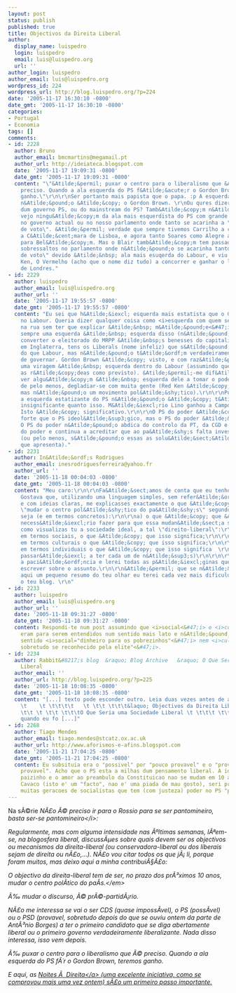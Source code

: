 ```yaml
---
layout: post
status: publish
published: true
title: Objectivos da Direita Liberal
author:
  display_name: luispedro
  login: luispedro
  email: luis@luispedro.org
  url: ''
author_login: luispedro
author_email: luis@luispedro.org
wordpress_id: 224
wordpress_url: http://blog.luispedro.org/?p=224
date: '2005-11-17 16:30:10 -0800'
date_gmt: '2005-11-17 16:30:10 -0800'
categories:
- Portugal
- Economia
tags: []
comments:
- id: 2228
  author: Bruno
  author_email: bmcmartins@megamail.pt
  author_url: http://ideiateca.blogspot.com
  date: '2005-11-17 19:09:31 -0800'
  date_gmt: '2005-11-17 19:09:31 -0800'
  content: "\"&Atilde;&permil; puxar o centro para o liberalismo que &Atilde;&copy;
    preciso. Quando a ala esquerda do PS f&Atilde;&acute;r o Gordon Brown, teremos
    ganho.\"\r\n\r\nSer portanto mais papista que o papa. :p A esquerda do Labour
    n&Atilde;&pound;o &Atilde;&copy; o Gordon Brown. \r\nOu qures dizer a esquerda
    dum governo PS, ou do mainstream do PS? Tamb&Atilde;&copy;m n&Atilde;&pound;o
    vejo ningu&Atilde;&copy;m da ala mais esquerdista do PS com grande infl&Atilde;&ordf;ncia
    no governo actual ou no nosso parlamento onde tanto se acarinha a \"disciplina
    de voto\". &Atilde;&permil; verdade que sempre tivemos Carrilho a concorrer para
    a C&Atilde;&cent;mara de Lisboa, e agora tanto Soares como Alegre a concorrer
    para Bel&Atilde;&copy;m. Mas o Blair tamb&Atilde;&copy;m tem passado por sucessivos
    sobressaltos no parlamento onde n&Atilde;&pound;o se acarinha tanto a \"disciplina
    de voto\" devido &Atilde;&nbsp; ala mais esuqerda do Labour, e viu o dissidente
    Ken, O Vermelho (acho que o nome diz tudo) a concorrer e ganhar o lugar de Mayor
    de Londres."
- id: 2229
  author: luispedro
  author_email: luis@luispedro.org
  author_url: ''
  date: '2005-11-17 19:55:57 -0800'
  date_gmt: '2005-11-17 19:55:57 -0800'
  content: "Eu sei que h&Atilde;&iexcl; esquerda mais estatista que o Gordon Brown
    no Labour. Queria dizer qualquer coisa como <i>esquerda com quem se pode ser visto
    na rua sem ter que explicar &Atilde;&nbsp; m&Atilde;&pound;e<&#47;i>. Haver&Atilde;&iexcl;
    sempre uma esquerda &Atilde;&nbsp; esquerda disso (n&Atilde;&pound;o acho poss&Atilde;&shy;vel
    converter o eleitorado do MRPP &Atilde;&nbsp;s benesses do capitalismo). Mesmo
    em Inglaterra, tens os Liberals (nome infeliz) que s&Atilde;&pound;o mais estatistas
    do que Labour, mas n&Atilde;&pound;o t&Atilde;&ordf;m verdadeiramente possibilidades
    de governar. Gordon Brown &Atilde;&copy; visto, e com raz&Atilde;&pound;o, como
    uma viragem &Atilde;&nbsp; esquerda dentro do Labour (assumindo que ele vai tomar
    as r&Atilde;&copy;deas como previsto). &Atilde;&permil;-me dif&Atilde;&shy;cil
    ver algu&Atilde;&copy;m &Atilde;&nbsp; esquerda dele a tomar o poder sem ter,
    de pelo menos, degladiar-se com muita gente (Red Ken &Atilde;&copy; uma personagem,
    mas n&Atilde;&pound;o um movimento pol&Atilde;&shy;tico).\r\n\r\nPor c&Atilde;&iexcl;,
    a esquerda estatizante do PS n&Atilde;&pound;o &Atilde;&copy; t&Atilde;&pound;o
    insignificante quanto isso. M&Atilde;&iexcl;rio Lino ganhou a Campos da Cunha.
    Isto &Atilde;&copy; significativo.\r\n\r\nO PS do poder &Atilde;&copy; muito mais
    forte que o PS ideol&Atilde;&sup3;gico, mas o PS do poder &Atilde;&copy; keynesiano&#47;estatista.
    O PS do poder n&Atilde;&pound;o abdica do controlo da PT, da CGD e de outras p&Atilde;&copy;rolas
    do poder e continua a acreditar que ao pa&Atilde;&shy;s falta investimento p&Atilde;&ordm;blico
    (ou pelo menos, s&Atilde;&pound;o essas as solu&Atilde;&sect;&Atilde;&micro;es
    que apresenta)."
- id: 2231
  author: In&Atilde;&ordf;s Rodrigues
  author_email: inesrodriguesferreira@yahoo.fr
  author_url: ''
  date: '2005-11-18 00:04:03 -0800'
  date_gmt: '2005-11-18 00:04:03 -0800'
  content: "Meu caro:\r\n\r\nFa&Atilde;&sect;amos de conta que eu tenho 4 ou 5 anos.
    Gostava que, utilizando uma linguagem simples, sem refer&Atilde;&ordf;ncias incompreens&Atilde;&shy;veis
    e com ideias claras, me explicasses exactamente o que &Atilde;&copy; que significa
    \"mudar o centro pol&Atilde;&shy;tico do pa&Atilde;&shy;s\" segundo a direita-liberal.\r\n\r\nOu
    seja (e em termos concretos):\r\n\r\na) o que &Atilde;&copy; que &Atilde;&copy;
    necess&Atilde;&iexcl;rio fazer para que essa mudan&Atilde;&sect;a se d&Atilde;&ordf;;\r\n\r\nb)
    como visualizas tu a sociedade ideal, a tal \"direito-liberal\":\r\n\r\n          b.1)
    em termos sociais, o que &Atilde;&copy; que isso significa;\r\n\r\n          b.2)
    em termos culturais o que &Atilde;&copy; que isso significa;\r\n\r\n          b.3)
    em termos individuais o que &Atilde;&copy; que isso significa  \r\n(que papel
    passar&Atilde;&iexcl; a ter cada um de n&Atilde;&sup3;s)\r\n\r\n\r\nAgrade&Atilde;&sect;o-te
    a paci&Atilde;&ordf;ncia e lerei todas as p&Atilde;&iexcl;ginas que poder&Atilde;&iexcl;s
    escrever sobre o assunto.\r\n\r\n&Atilde;&permil; que se n&Atilde;&pound;o fizermos
    aqui um pequeno resumo do teu olhar eu terei cada vez mais dificuldade em ler
    o teu blog. \r\n"
- id: 2233
  author: luispedro
  author_email: luis@luispedro.org
  author_url: ''
  date: '2005-11-18 09:31:27 -0800'
  date_gmt: '2005-11-18 09:31:27 -0800'
  content: Respondi-te num post assumindo que <i>social<&#47;i> e <i>cultural<&#47;i>
    eram para serem entendidos num sentido mais lato e n&Atilde;&pound;o no actual
    sentido <i>social="dinheiro para os pobrezinhos"<&#47;i> nem <i>cultural="art&Atilde;&shy;stico,
    sobretudo se reconhecido pela elite"<&#47;i>.
- id: 2234
  author: Rabbit&#8217;s blog  &raquo; Blog Archive   &raquo; O Que Seria uma Sociedade
    Liberal
  author_email: ''
  author_url: http://blog.luispedro.org/?p=225
  date: '2005-11-18 10:08:35 -0800'
  date_gmt: '2005-11-18 10:08:35 -0800'
  content: "[...] texto pode esconder outro. Leia duas vezes antes de avan&Atilde;&sect;ar
    \t    \t \t\t\t\t   \t \t\t \t\t\t&laquo; Objectivos da Direita Liberal \t\t\t
    \t\t \t \t\t \t\t\tO Que Seria uma Sociedade Liberal \t \t\t\t \t\t\t\t\tNa s&Atilde;&copy;rie
    quando eu fo [...]"
- id: 2268
  author: Tiago Mendes
  author_email: tiago.mendes@stcatz.ox.ac.uk
  author_url: http://www.aforismos-e-afins.blogspot.com
  date: '2005-11-21 17:04:25 -0800'
  date_gmt: '2005-11-21 17:04:25 -0800'
  content: Eu subsituia era o "possivel" por "pouco provavel" e o "provavel" por "mais
    provavel". Acho que o PS esta a milhas dum pensamento liberal. A ideia do estado
    paizinho e o amor ao preambulo da Constituicao nao se mudam em 10 anos. Como diria
    Cavaco (isto e' um "facto", nao e' uma piada de mau gosto), seri preciso deixar
    muitas geracoes de socialistas que tem (com justeza) poder no PS "pass away".
---
```

<p>Na s&Atilde;&copy;rie <i>N&Atilde;&pound;o &Atilde;&copy; preciso ir para o Rossio para se ser pantomineiro, basta ser-se pantomineiro<&#47;i>:</p>
<p>Regularmente, mas com alguma intensidade nas &Atilde;&ordm;ltimas semanas, l&Atilde;&ordf;em-se, na blogosfera liberal, discuss&Atilde;&micro;es sobre quais devem ser os objectivos ou mecanismos da direita-liberal (ou conservadora-liberal ou dos liberais sejam de direita ou n&Atilde;&pound;o,...). N&Atilde;&pound;o vou citar todos os que j&Atilde;&iexcl; li, porque foram muitos, mas deixo aqui a minha contribui&Atilde;&sect;&Atilde;&pound;o:</p>
<p><em>O objectivo da direita-liberal tem de ser, no prazo dos pr&Atilde;&sup3;ximos 10 anos, mudar o centro pol&Atilde;&shy;tico do pa&Atilde;&shy;s.<&#47;em></p>
<p>&Atilde;&permil; mudar o discurso, &Atilde;&copy; pr&Atilde;&copy;-partid&Atilde;&iexcl;rio.</p>
<p>N&Atilde;&pound;o me interessa se vai o ser CDS (quase imposs&Atilde;&shy;vel), o PS (poss&Atilde;&shy;vel) ou o PSD (provavel, sobretudo depois do que se ouviu ontem da parte de Ant&Atilde;&sup3;nio Borges) a ter o primeiro candidato que se diga abertamente liberal ou o primeiro governo verdadeiramente liberalizante. Nada disso interessa, isso vem depois.</p>
<p>&Atilde;&permil; puxar o centro para o liberalismo que &Atilde;&copy; preciso. Quando a ala esquerda do PS f&Atilde;&acute;r o Gordon Brown, teremos ganho.</p>
<p>E aqui, as <a href="http:&#47;&#47;www.direitaliberal.blogspot.com&#47;">Noites &Atilde;&nbsp; Direita<&#47;a> (uma excelente iniciativa, como se comprovou mais uma vez ontem) s&Atilde;&pound;o um primeiro passo importante.</p>
